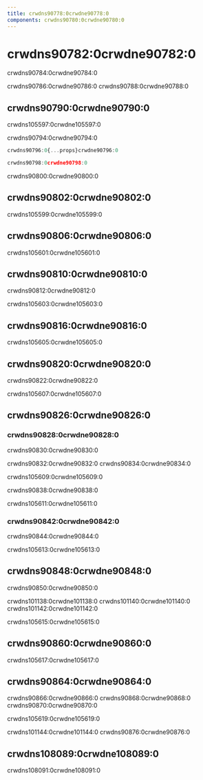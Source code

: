 ```yaml
---
title: crwdns90778:0crwdne90778:0
components: crwdns90780:0crwdne90780:0
---
```


# crwdns90782:0crwdne90782:0

<p class="description">crwdns90784:0crwdne90784:0</p>

crwdns90786:0crwdne90786:0 crwdns90788:0crwdne90788:0

## crwdns90790:0crwdne90790:0

crwdns105597:0crwdne105597:0

crwdns90794:0crwdne90794:0

```jsx
crwdns90796:0{...props}crwdne90796:0

crwdns90798:0crwdne90798:0
```

crwdns90800:0crwdne90800:0

## crwdns90802:0crwdne90802:0

crwdns105599:0crwdne105599:0

## crwdns90806:0crwdne90806:0

crwdns105601:0crwdne105601:0

## crwdns90810:0crwdne90810:0

crwdns90812:0crwdne90812:0

crwdns105603:0crwdne105603:0

## crwdns90816:0crwdne90816:0

crwdns105605:0crwdne105605:0

## crwdns90820:0crwdne90820:0

crwdns90822:0crwdne90822:0

crwdns105607:0crwdne105607:0

## crwdns90826:0crwdne90826:0

### crwdns90828:0crwdne90828:0

crwdns90830:0crwdne90830:0

crwdns90832:0crwdne90832:0 crwdns90834:0crwdne90834:0

crwdns105609:0crwdne105609:0

crwdns90838:0crwdne90838:0

crwdns105611:0crwdne105611:0

### crwdns90842:0crwdne90842:0

crwdns90844:0crwdne90844:0

crwdns105613:0crwdne105613:0

## crwdns90848:0crwdne90848:0

crwdns90850:0crwdne90850:0

crwdns101138:0crwdne101138:0 crwdns101140:0crwdne101140:0 crwdns101142:0crwdne101142:0

crwdns105615:0crwdne105615:0

## crwdns90860:0crwdne90860:0

crwdns105617:0crwdne105617:0

## crwdns90864:0crwdne90864:0

crwdns90866:0crwdne90866:0 crwdns90868:0crwdne90868:0 crwdns90870:0crwdne90870:0

crwdns105619:0crwdne105619:0

crwdns101144:0crwdne101144:0 crwdns90876:0crwdne90876:0

## crwdns108089:0crwdne108089:0

crwdns108091:0crwdne108091:0